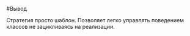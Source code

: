 #Вывод

Стратегия просто шаблон. Позволяет легко управлять поведением классов не зацикливаясь на реализации.